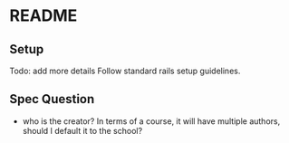 # README

## Setup

Todo: add more details
Follow standard rails setup guidelines.

## Spec Question

- who is the creator? In terms of a course, it will have multiple authors, should I default it to the school?
